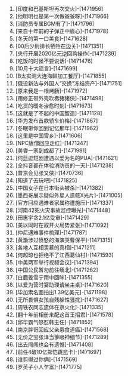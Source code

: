 
1. [印度和巴基斯坦再次交火]-[1471956]
1. [他明明也是第一次做爸爸呀]-[1471966]
1. [消防员专属BGM有了]-[1471796]
1. [来自十年前的子弹正中眉心]-[1471978]
1. [冬天的第一口美食]-[1471628]
1. [00后少尉排长牺牲在边关]-[1471351]
1. [央行开展2020亿元逆回购操作]-[1471239]
1. [吃饭的时候不要说话]-[1471476]
1. [10月十大谣言]-[1471699]
1. [B太实测大连海鲜加工餐厅]-[1471855]
1. [俄设新法与外国人“交换”冻结资产]-[1471751]
1. [原来我是一根烤肠]-[1471972]
1. [用修正带外壳吹奏猪猪侠]-[1471498]
1. [吃货的暖冬治愈时刻]-[1471673]
1. [这就是了不起的中国智造]-[1471128]
1. [华为发布首款轿车价格]-[1471867]
1. [冬眠带你回到记忆那年]-[1471962]
1. [这里是中国雪乡]-[1471606]
1. [NPC唐僧回应走红]-[1471247]
1. [美香一家到成都了]-[1471981]
1. [何蓝逗短剧遭遇以爱为名的PUA]-[1471621]
1. [全抖音都在体验消防员的一天]-[1471238]
1. [普京会见张又侠]-[1470736]
1. [知道了去玩吧]-[1471825]
1. [中国女子在日本街头被杀]-[1471382]
1. [墨西哥展示疑似外星人遗骸X光片]-[1471005]
1. [官方回应遇难者家属称遭施压]-[1471337]
1. [河南42死火灾事故监控曝光]-[1471448]
1. [田惠宇贪2.1亿受审]-[1471429]
1. [美以同时在叙开火局势紧张]-[1471092]
1. [仲尼遇难事件梳理]-[1471787]
1. [黄渤涉过愤怒的海演哭曹保平]-[1471315]
1. [各地人互相羡慕的真相]-[1471211]
1. [何超琼也拒绝不了江西葛仙村]-[1471593]
1. [中美两军举行视频会议]-[1471394]
1. [中国公民暂勿前往缅北]-[1471262]
1. [白鹿姜雪宁雨中回眸]-[1471355]
1. [以爱为营时宴助理请坐主桌]-[1471620]
1. [毕加索名画拍出1.39亿美元]-[1471198]
1. [无所畏惧女孩自残躲性骚扰]-[1471627]
1. [周铁农同志遗体在京火化]-[1471335]
1. [翻十年前相册来配这首王招君]-[1471578]
1. [邱华霸气怒怼韩主任]-[1471852]
1. [南京胖哥回应父亲患食道癌]-[1471568]
1. [无价之宝张译当爹眼神细节]-[1471289]
1. [出去闯闯也会有遗憾]-[1471408]
1. [前任4破10亿郑恺跳昆卡]-[1471697]
1. [谁剪得过你俩]-[1471569]
1. [罗英子小人乍富]-[1471775]